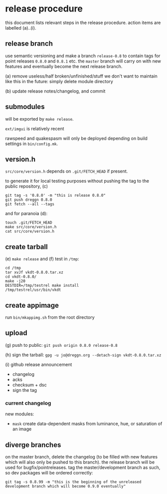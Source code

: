 # release procedure

this document lists relevant steps in the release procedure.
action items are labelled (a)..(i).

## release branch

use semantic versioning and make a branch `release-0.8` to
contain tags for point releases `0.8.0` and `0.8.1` etc.
the `master` branch will carry on with new features and eventually become the
next release branch.

(a) remove useless/half broken/unfinished/stuff we don't want to maintain like
this in the future: simply delete module directory

(b) update release notes/changelog, and commit

## submodules

will be exported by `make release`.

`ext/imgui` is relatively recent

rawspeed and quakespasm will only be deployed depending on build settings in `bin/config.mk`.

## version.h

`src/core/version.h` depends on `.git/FETCH_HEAD` if present.

to generate it for local testing purposes without pushing the tag
to the public repository, (c)
```
git tag -s '0.8.0' -m "this is release 0.8.0"
git push dreggn 0.8.0
git fetch --all --tags
```

and for paranoia (d):

```
touch .git/FETCH_HEAD
make src/core/version.h
cat src/core/version.h
```

## create tarball

(e) `make release` and (f) test in `/tmp`:

```
cd /tmp
tar xvJf vkdt-0.8.0.tar.xz
cd vkdt-0.8.0/
make -j20
DESTDIR=/tmp/testrel make install
/tmp/testrel/usr/bin/vkdt
```

## create appimage

run `bin/mkappimg.sh` from the root directory

## upload

(g) push to public: `git push origin 0.8.0 release-0.8`

(h) sign the tarball:
`gpg -u jo@dreggn.org --detach-sign vkdt-0.8.0.tar.xz`

(i) github release announcement

* changelog
* acks
* checksum + dsc
* sign the tag

### current changelog

new modules:
* `mask` create data-dependent masks from luminance, hue, or saturation of an image


## diverge branches

on the master branch, delete the changelog (to be filled with new features which
will also only be pushed to this branch). the release branch will be used for
bugfix/pointreleases.
tag the master/development branch as such, so dev packages will be ordered correctly:
```
git tag -s 0.8.99 -m "this is the beginning of the unreleased development branch which will become 0.9.0 eventually"
```
